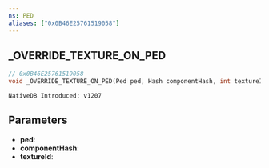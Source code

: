 ```yaml
---
ns: PED
aliases: ["0x0B46E25761519058"]
---
```

## _OVERRIDE_TEXTURE_ON_PED

```c
// 0x0B46E25761519058
void _OVERRIDE_TEXTURE_ON_PED(Ped ped, Hash componentHash, int textureId);
```

```
NativeDB Introduced: v1207
```

## Parameters
* **ped**:
* **componentHash**:
* **textureId**:
